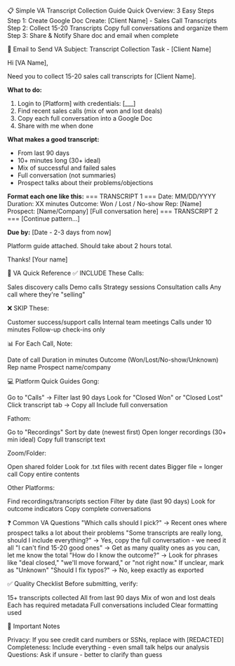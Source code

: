 📋 Simple VA Transcript Collection Guide
Quick Overview: 3 Easy Steps
Step 1: Create Google Doc
Create: [Client Name] - Sales Call Transcripts
Step 2: Collect 15-20 Transcripts
Copy full conversations and organize them
Step 3: Share & Notify
Share doc and email when complete

📧 Email to Send VA
Subject: Transcript Collection Task - [Client Name]

Hi [VA Name],

Need you to collect 15-20 sales call transcripts for [Client Name].

**What to do:**
1. Login to [Platform] with credentials: [___]
2. Find recent sales calls (mix of won and lost deals)
3. Copy each full conversation into a Google Doc
4. Share with me when done

**What makes a good transcript:**
- From last 90 days
- 10+ minutes long (30+ ideal)
- Mix of successful and failed sales
- Full conversation (not summaries)
- Prospect talks about their problems/objections

**Format each one like this:**
=== TRANSCRIPT 1 ===
Date: MM/DD/YYYY
Duration: XX minutes
Outcome: Won / Lost / No-show
Rep: [Name]
Prospect: [Name/Company]
[Full conversation here]
=== TRANSCRIPT 2 ===
[Continue pattern...]

**Due by:** [Date - 2-3 days from now]

Platform guide attached. Should take about 2 hours total.

Thanks!
[Your name]

🎯 VA Quick Reference
✅ INCLUDE These Calls:

Sales discovery calls
Demo calls
Strategy sessions
Consultation calls
Any call where they're "selling"

❌ SKIP These:

Customer success/support calls
Internal team meetings
Calls under 10 minutes
Follow-up check-ins only

📊 For Each Call, Note:

Date of call
Duration in minutes
Outcome (Won/Lost/No-show/Unknown)
Rep name
Prospect name/company


💻 Platform Quick Guides
Gong:

Go to "Calls" → Filter last 90 days
Look for "Closed Won" or "Closed Lost"
Click transcript tab → Copy all
Include full conversation

Fathom:

Go to "Recordings"
Sort by date (newest first)
Open longer recordings (30+ min ideal)
Copy full transcript text

Zoom/Folder:

Open shared folder
Look for .txt files with recent dates
Bigger file = longer call
Copy entire contents

Other Platforms:

Find recordings/transcripts section
Filter by date (last 90 days)
Look for outcome indicators
Copy complete conversations


❓ Common VA Questions
"Which calls should I pick?"
→ Recent ones where prospect talks a lot about their problems
"Some transcripts are really long, should I include everything?"
→ Yes, copy the full conversation - we need it all
"I can't find 15-20 good ones"
→ Get as many quality ones as you can, let me know the total
"How do I know the outcome?"
→ Look for phrases like "deal closed," "we'll move forward," or "not right now." If unclear, mark as "Unknown"
"Should I fix typos?"
→ No, keep exactly as exported

✅ Quality Checklist
Before submitting, verify:

 15+ transcripts collected
 All from last 90 days
 Mix of won and lost deals
 Each has required metadata
 Full conversations included
 Clear formatting used


🚨 Important Notes

Privacy: If you see credit card numbers or SSNs, replace with [REDACTED]
Completeness: Include everything - even small talk helps our analysis
Questions: Ask if unsure - better to clarify than guess

